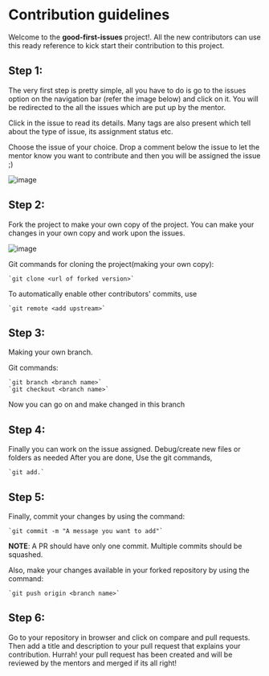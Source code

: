 ﻿# Contribution guidelines

Welcome to the **good-first-issues** project!. All the new contributors can use this ready reference to kick start their contribution to this project.

## Step 1:
The very first step is pretty simple, all you have to do is go to the issues option on the navigation bar (refer the image below) and click on it.
You will be redirected to the all the issues which are put up by the mentor.

Click in the issue to read its details. Many tags are also present which tell about the type of issue, its assignment status etc.

Choose the issue of your choice. Drop a comment below the issue to let the mentor know you want to contribute and then you will be assigned the issue ;)

![image](https://i.imgur.com/Fxa0wki.jpg)

## Step 2:

Fork the project to make your own copy of the project. You can make your changes in your own copy and work upon the issues.

![image](https://i.imgur.com/Zur3ZVa.jpg)

Git commands for cloning the project(making your own copy):

    `git clone <url of forked version>`

To automatically enable other contributors' commits, use 

    `git remote <add upstream>`

## Step 3:

Making your own branch.

Git commands:

    `git branch <branch name>`
    `git checkout <branch name>`

Now you can go on and make changed in this branch

## Step 4:

Finally you can work on the issue assigned. Debug/create new files or folders as needed 
After you are done,
Use the git commands,

    `git add.`

## Step 5:

Finally, commit your changes by using the command:

    `git commit -m "A message you want to add"`

 **NOTE**: A PR should have only one commit. Multiple commits should be squashed.
 

Also, make your changes available in your forked repository by using the command:

    `git push origin <branch name>`

## Step 6:

Go to your repository in browser and click on compare and pull requests. Then add a title and description to your pull request that explains your contribution.
Hurrah! your pull request has been created and will be reviewed by the mentors and merged if its all right!

